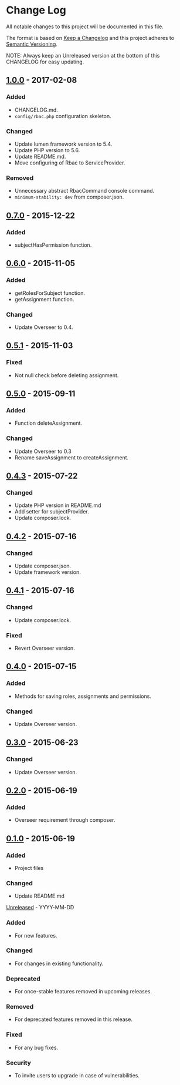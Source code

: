 # Change Log
All notable changes to this project will be documented in this file.

The format is based on [Keep a Changelog](http://keepachangelog.com/) 
and this project adheres to [Semantic Versioning](http://semver.org/).

NOTE: Always keep an Unreleased version at the bottom of this CHANGELOG for easy updating.

## [1.0.0] - 2017-02-08
### Added
- CHANGELOG.md.
- `config/rbac.php` configuration skeleton.

### Changed
- Update lumen framework version to 5.4.
- Update PHP version to 5.6.
- Update README.md.
- Move configuring of Rbac to ServiceProvider.

### Removed
- Unnecessary abstract RbacCommand console command.
- `minimum-stability: dev` from composer.json.

## [0.7.0] - 2015-12-22
### Added
- subjectHasPermission function.

## [0.6.0] - 2015-11-05
### Added
- getRolesForSubject function.
- getAssignment function.

### Changed
- Update Overseer to 0.4.

## [0.5.1] - 2015-11-03
### Fixed
- Not null check before deleting assignment.

## [0.5.0] - 2015-09-11
### Added
- Function deleteAssignment.

### Changed
- Update Overseer to 0.3
- Rename saveAssignment to createAssignment.

## [0.4.3] - 2015-07-22
### Changed
- Update PHP version in README.md
- Add setter for subjectProvider.
- Update composer.lock.

## [0.4.2] - 2015-07-16
### Changed
- Update composer.json.
- Update framework version.

## [0.4.1] - 2015-07-16
### Changed
- Update composer.lock.

### Fixed
- Revert Overseer version.

## [0.4.0] - 2015-07-15
### Added
- Methods for saving roles, assignments and permissions.

### Changed
- Update Overseer version.

## [0.3.0] - 2015-06-23
### Changed
- Update Overseer version.

## [0.2.0] - 2015-06-19
### Added
- Overseer requirement through composer.

## [0.1.0] - 2015-06-19
### Added
- Project files

### Changed
- Update README.md

[Unreleased] - YYYY-MM-DD
### Added
- For new features.
### Changed
- For changes in existing functionality.
### Deprecated
- For once-stable features removed in upcoming releases.
### Removed
- For deprecated features removed in this release.
### Fixed
- For any bug fixes.
### Security
- To invite users to upgrade in case of vulnerabilities.

[Unreleased]: https://github.com/nordsoftware/lumen-rbac/compare/1.0.0...HEAD
[1.0.0]: https://github.com/nordsoftware/lumen-rbac/compare/0.7.0...1.0.0
[0.7.0]: https://github.com/nordsoftware/lumen-rbac/compare/0.6.0...0.7.0
[0.6.0]: https://github.com/nordsoftware/lumen-rbac/compare/0.5.1...0.6.0
[0.5.1]: https://github.com/nordsoftware/lumen-rbac/compare/0.5.0...0.5.1
[0.5.0]: https://github.com/nordsoftware/lumen-rbac/compare/0.4.3...0.5.0
[0.4.3]: https://github.com/nordsoftware/lumen-rbac/compare/0.4.2...0.4.3
[0.4.2]: https://github.com/nordsoftware/lumen-rbac/compare/0.4.1...0.4.2
[0.4.1]: https://github.com/nordsoftware/lumen-rbac/compare/0.4.0...0.4.1
[0.4.0]: https://github.com/nordsoftware/lumen-rbac/compare/0.3.0...0.4.0
[0.3.0]: https://github.com/nordsoftware/lumen-rbac/compare/0.2.0...0.3.0
[0.2.0]: https://github.com/nordsoftware/lumen-rbac/compare/0.1.0...0.2.0
[0.1.0]: https://github.com/nordsoftware/lumen-rbac/tree/0.1.0